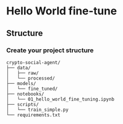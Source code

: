 # Hello World fine-tune
## Structure
### Create your project structure
```mermaid
crypto-social-agent/
├── data/
│   ├── raw/
│   └── processed/
├── models/
│   └── fine_tuned/
├── notebooks/
│   └── 01_hello_world_fine_tuning.ipynb
├── scripts/
│   └── train_simple.py
└── requirements.txt
```
